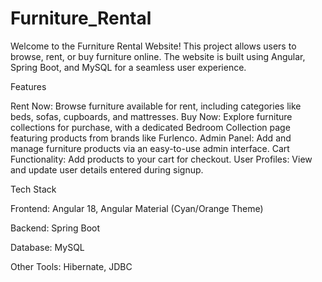 # Furniture_Rental

Welcome to the Furniture Rental Website! This project allows users to browse, rent, or buy furniture online. The website is built using Angular, Spring Boot, and MySQL for a seamless user experience.

Features

Rent Now: Browse furniture available for rent, including categories like beds, sofas, cupboards, and mattresses.
Buy Now: Explore furniture collections for purchase, with a dedicated Bedroom Collection page featuring products from brands like Furlenco.
Admin Panel: Add and manage furniture products via an easy-to-use admin interface.
Cart Functionality: Add products to your cart for checkout.
User Profiles: View and update user details entered during signup.


Tech Stack

Frontend: Angular 18, Angular Material (Cyan/Orange Theme)

Backend: Spring Boot

Database: MySQL

Other Tools: Hibernate, JDBC
